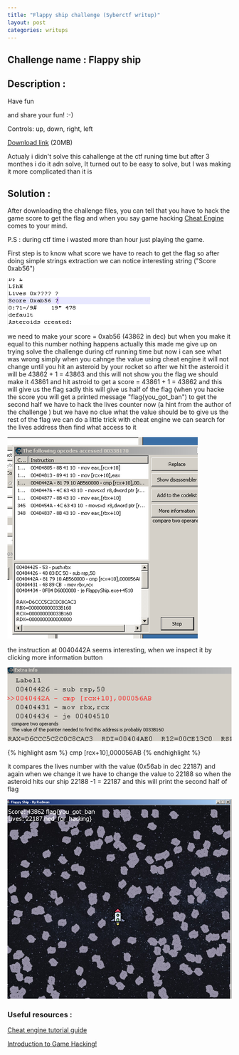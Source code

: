 ```yaml
---
title: "Flappy ship challenge (Syberctf writup)"
layout: post
categories: writups
---
```

## Challenge name : Flappy ship
## Description :  
Have fun

and share your fun! :-)

Controls: up, down, right, left

[Download link][download-link]  (20MB)




Actualy i didn't solve this cahallenge at the ctf runing time but after 3 monthes i do it adn solve, It turned out to be easy to solve, but I was making it more complicated than it is

## Solution :
After downloading the challenge files, you can tell that you have to hack the game score to get the flag and when you say game hacking  [Cheat Engine][weki-cheat] comes to your mind.

P.S : during ctf time i wasted more than hour just playing the game.

First step is to know what score we have to reach to get the flag so after doing simple strings extraction we can notice interesting string ("Score 0xab56")


![](/assets/images/flappy-ship/00.png)

we need to make your score = 0xab56 (43862 in dec) but when you make it equal to this number nothing happens 
actually this made me give up on trying solve the challenge during ctf running time but now i can see what was wrong 
simply when you cahnge the value using cheat engine it will not change until you hit an asteroid by your rocket so after we hit the asteroid it will be 43862 + 1 = 43863 and this will not show you the flag 
we should make it 43861 and hit astroid to get a score = 43861 + 1 = 43862 and this will give us the flag 
sadly this will give us half of the flag (when you hacke the score you will get a printed message "flag{you_got_ban")
to get the second half we have to hack the lives counter now (a hint from the author of the challenge )
but we have no clue what the value should be to give us the rest of the flag 
we can do a little trick  with cheat engine 
we can search for the lives address then find what access to it

![](/assets/images/flappy-ship/01.png)

the instruction at 0040442A seems interesting, when we inspect it by clicking more information button 

![](/assets/images/flappy-ship/03.png)

{% highlight asm %}
cmp [rcx+10],000056AB
{% endhighlight %}

it compares the lives number with the value (0x56ab in dec 22187)
and again when we change it we have to change the value to 22188 so when the asteroid hits our ship 22188 -1 = 22187 and this will print the second half of flag 

![](/assets/images/flappy-ship/04.png)

### Useful resources :

[Cheat engine tutorial guide][ref1]

[Introduction to Game Hacking!][ref2]


[download-link]: https://drive.google.com/file/d/1w6QR70c2UwU6wtj-p8uq98usoJ4JQBkJ/view?usp=sharing
[weki-cheat]: https://en.wikipedia.org/wiki/Cheat_Engine

[ref1]: https://wiki.cheatengine.org/index.php?title=Tutorials:Cheat_Engine_Tutorial_Guide_x64
[ref2]: https://medium.com/ax1al/introduction-to-game-hacking-fb70e29de60f